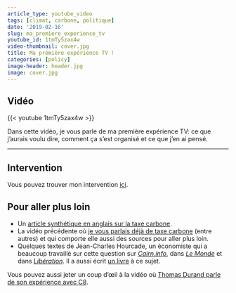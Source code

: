 ```yaml
---
article_type: youtube_video
tags: [climat, carbone, politique]
date: '2019-02-16'
slug: ma_premiere_experience_tv
youtube_id: 1tmTy5zax4w
video-thumbnail: cover.jpg
title: Ma première expérience TV !
categories: [policy]
image-header: header.jpg
image: cover.jpg
---
```


## Vidéo

{{< youtube 1tmTy5zax4w >}}

Dans cette vidéo, je vous parle de ma première expérience TV: ce que
j’aurais voulu dire, comment ça s’est organisé et ce que j’en ai pensé.


<hr>

## Intervention

Vous pouvez trouver mon intervention [ici](https://www.youtube.com/watch?v=vw3e1muY6BI&t=4392s).

## Pour aller plus loin

- Un [article synthétique en anglais sur la taxe carbone](https://ourworldindata.org/carbon-pricing-popular).
- La vidéo précédente où [je vous parlais déjà de taxe carbone](https://www.youtube.com/watch?v=M8pIJaQBe3M) (entre autres) et qui comporte elle aussi des sources pour aller plus loin.
- Quelques textes de Jean-Charles Hourcade, un économiste qui a beaucoup travaillé sur cette question sur _[Cairn.info](https://www.cairn.info/revue-de-l-ofce-2015-3-page-167.htm)_, dans _[Le Monde](https://www.lemonde.fr/idees/article/2018/11/16/gilets-jaunes-il-faut-avancer-sur-deux-jambes-fiscalite-sur-l-energie-et-finance-climat_5384631_3232.html)_ et dans _[Libération](https://www.liberation.fr/france/2018/11/18/jean-charles-hourcade-politiques-environnementales-et-sociales-sont-encore-pensees-separement_1692867)_. Il a aussi écrit [un livre](https://www.fr.fnac.be/a8029065/Jean-Charles-Hourcade-Pour-une-revolution-fiscale) à ce sujet.
  
Vous pouvez aussi jeter un coup d’œil à la vidéo où [Thomas Durand parle de son expérience avec C8](https://www.youtube.com/watch?v=66Ow33ku4-E).
